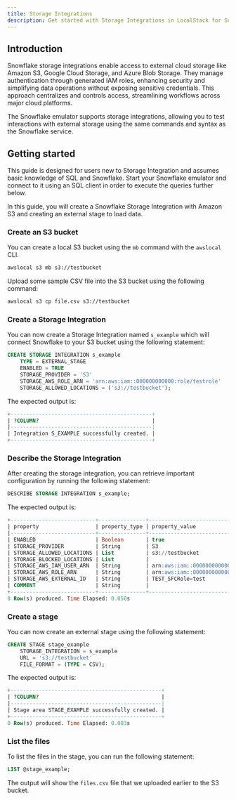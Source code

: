 ```yaml
---
title: Storage Integrations
description: Get started with Storage Integrations in LocalStack for Snowflake
---
```


## Introduction

Snowflake storage integrations enable access to external cloud storage like Amazon S3, Google Cloud Storage, and Azure Blob Storage. They manage authentication through generated IAM roles, enhancing security and simplifying data operations without exposing sensitive credentials. This approach centralizes and controls access, streamlining workflows across major cloud platforms.

The Snowflake emulator supports storage integrations, allowing you to test interactions with external storage using the same commands and syntax as the Snowflake service.

## Getting started

This guide is designed for users new to Storage Integration and assumes basic knowledge of SQL and Snowflake. Start your Snowflake emulator and connect to it using an SQL client in order to execute the queries further below.

In this guide, you will create a Snowflake Storage Integration with Amazon S3 and creating an external stage to load data.

### Create an S3 bucket

You can create a local S3 bucket using the `mb` command with the `awslocal` CLI.

```bash
awslocal s3 mb s3://testbucket
```

Upload some sample CSV file into the S3 bucket using the following command:

```bash 
awslocal s3 cp file.csv s3://testbucket
```

### Create a Storage Integration

You can now create a Storage Integration named `s_example` which will connect Snowflake to your S3 bucket using the following statement:

```sql showLineNumbers
CREATE STORAGE INTEGRATION s_example
    TYPE = EXTERNAL_STAGE 
    ENABLED = TRUE 
    STORAGE_PROVIDER = 'S3'
    STORAGE_AWS_ROLE_ARN = 'arn:aws:iam::000000000000:role/testrole'
    STORAGE_ALLOWED_LOCATIONS = ('s3://testbucket');
```

The expected output is:

```sql
+---------------------------------------------+
| ?COLUMN?                                    |
|---------------------------------------------|
| Integration S_EXAMPLE successfully created. |
+---------------------------------------------+
```

### Describe the Storage Integration

After creating the storage integration, you can retrieve important configuration by running the following statement:

```sql 
DESCRIBE STORAGE INTEGRATION s_example;
```

The expected output is:

```sql
+---------------------------+---------------+-----------------------------------------+------------------+
| property                  | property_type | property_value                          | property_default |
|---------------------------+---------------+-----------------------------------------+------------------|
| ENABLED                   | Boolean       | true                                    | false            |
| STORAGE_PROVIDER          | String        | S3                                      |                  |
| STORAGE_ALLOWED_LOCATIONS | List          | s3://testbucket                         | []               |
| STORAGE_BLOCKED_LOCATIONS | List          |                                         | []               |
| STORAGE_AWS_IAM_USER_ARN  | String        | arn:aws:iam::000000000000:user/test     |                  |
| STORAGE_AWS_ROLE_ARN      | String        | arn:aws:iam::000000000000:role/testrole |                  |
| STORAGE_AWS_EXTERNAL_ID   | String        | TEST_SFCRole=test                       |                  |
| COMMENT                   | String        |                                         |                  |
+---------------------------+---------------+-----------------------------------------+------------------+
8 Row(s) produced. Time Elapsed: 0.050s
```

### Create a stage

You can now create an external stage using the following statement:

```sql showLineNumbers
CREATE STAGE stage_example
    STORAGE_INTEGRATION = s_example
    URL = 's3://testbucket'
    FILE_FORMAT = (TYPE = CSV);
```

The expected output is:

```sql
+------------------------------------------------+
| ?COLUMN?                                       |
|------------------------------------------------|
| Stage area STAGE_EXAMPLE successfully created. |
+------------------------------------------------+
0 Row(s) produced. Time Elapsed: 0.083s
```

### List the files

To list the files in the stage, you can run the following statement:

```sql
LIST @stage_example;
```

The output will show the `files.csv` file that we uploaded earlier to the S3 bucket.

